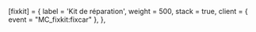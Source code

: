 [fixkit] = {
	label = 'Kit de réparation',
	weight = 500,
	stack = true,
	client = {
        	event = "MC_fixkit:fixcar"
	},
},
